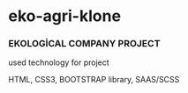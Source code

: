 # eko-agri-klone

<h3> EKOLOGİCAL COMPANY PROJECT</h3>



<p> used technology for project</p> 


<p> HTML, CSS3, BOOTSTRAP library, SAAS/SCSS </p>   


<img src="images/giff.gif" alt="">
